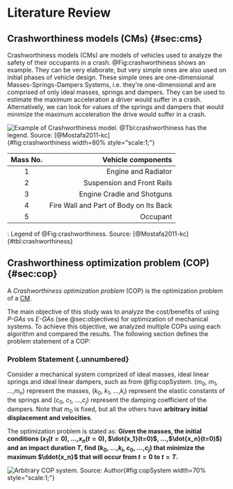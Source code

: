 # Literature Review

## Crashworthiness models (CMs) {#sec:cms}

Crashworthiness models (CMs) are models of vehicles used to analyze the safety of
their occupants in a crash. @Fig:crashworthiness shows an example. They can be
very elaborate, but very simple ones are also used on initial phases of vehicle
design. These simple ones are one-dimensional Masses-Springs-Dampers Systems,
i.e. they're one-dimensional and are comprised of only ideal masses,
springs and dampers. They can be used to estimate the maximum acceleration a
driver would suffer in a crash. Alternatively, we can look for values of the
springs and dampers that would minimize the maximum acceleration the drive would
suffer in a crash.

![Example of Crashworthiness model. @Tbl:crashworthiness has the legend. Source: [@Mostafa2011-kc]](figs/crashworthiness.png){#fig:crashworthiness width=80% style="scale:1;"}


|  Mass No. |                    Vehicle components |
|:---------:|--------------------------------------:|
|          1|                    Engine and Radiator|
|          2|             Suspension and Front Rails|
|          3|             Engine Cradle and Shotguns|
|          4| Fire Wall and Part of Body on Its Back|
|          5|                               Occupant|
: Legend of @Fig:crashworthiness. Source: [@Mostafa2011-kc] {#tbl:crashworthiness}

## Crashworthiness optimization problem (COP) {#sec:cop}

A *Crashworthiness optimization problem* (COP) is the optimization problem of a
[CM](#sec:cms).

The main objective of this study was to analyze the cost/benefits of
using *P-GAs* vs *E-GAs* (see @sec:objectives) for optimization
of mechanical systems. To achieve this objective, we analyzed multiple
COPs using each algorithm and compared
the results. The following section defines the problem statement of a COP:

### Problem Statement {.unnumbered}

Consider a mechanical system comprized of ideal masses,
ideal linear springs and ideal linear dampers, such as from @fig:copSystem.
($m_0$, $m_1$, ...,$m_n$) represent the masses,
($k_0$, $k_1$, ...,$k_i$) represent the elastic constants of the springs and
($c_0$, $c_1$, ...,$c_j$) represent the damping coefficient of the dampers.
Note that $m_0$ is fixed, but all the others have **arbitrary initial displacement
and velocities**.

The optimization problem is stated as:
**Given the masses, the initial conditions ($x_1(t=0)$, ...,$x_n(t=0)$, $\dot{x_1}(t=0)$, ...,$\dot{x_n}(t=0)$)
and an impact duration $T$, find ($k_0$, ...,$k_i$, $c_0$, ...,$c_j$) that minimize the maximum $\ddot{x_n}$ that will occur from $t=0$ to $t=T$.**

![Arbitrary COP system. Source: Author](figs/copDrawio.png){#fig:copSystem width=70% style="scale:1;"}
